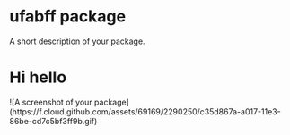 # ufabff package

A short description of your package.
<h1> Hi hello </h1>
![A screenshot of your package](https://f.cloud.github.com/assets/69169/2290250/c35d867a-a017-11e3-86be-cd7c5bf3ff9b.gif)

